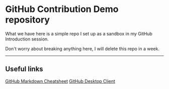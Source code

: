 # GitHub Contribution Demo repository

What we have here is a simple repo I set up as a sandbox in my GitHub Introduction session.

Don't worry about breaking anything here, I will delete this repo in a week.

----

## Useful links

[GitHub Markdown Cheatsheet](https://github.com/adam-p/markdown-here/wiki/Markdown-Cheatsheet)
[GitHub Desktop Client](https://desktop.github.com)

